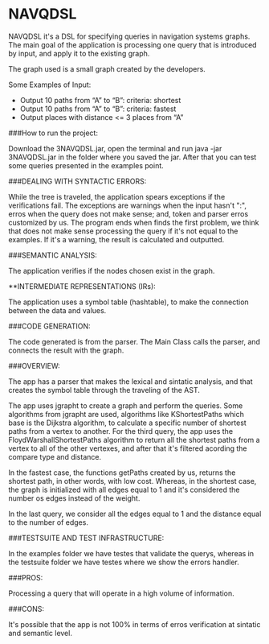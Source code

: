 # NAVQDSL

NAVQDSL it's a DSL for specifying queries in navigation systems graphs. The main goal of the application is processing one query that is introduced by input, and apply it to the existing graph.

The graph used is a small graph created by the developers.

Some Examples of Input:

- Output 10 paths from “A” to “B”: criteria: shortest 
- Output 10 paths from “A” to “B”: criteria: fastest
- Output places with distance <= 3 places from “A” 

###How to run the project:

Download the 3NAVQDSL.jar, open the terminal and run java -jar 3NAVQDSL.jar in the folder where you saved the jar.
After that you can test some queries presented in the examples point. 

###DEALING WITH SYNTACTIC ERRORS: 

While the tree is traveled, the application spears exceptions if the verifications fail. The exceptions are warnings when the input hasn't ":", erros when the query does not make sense; and, token and parser erros customized by us. The program ends when finds the first problem, we think that does not make sense processing the query if it's not equal to the examples. If it's a warning, the result is calculated and outputted. 

###SEMANTIC ANALYSIS:

The application verifies if the nodes chosen exist in the graph.

**INTERMEDIATE REPRESENTATIONS (IRs): 

The application uses a symbol table (hashtable), to make the connection between the data and values. 

###CODE GENERATION: 

The code generated is from the parser. The Main Class calls the parser, and connects the result with the graph. 

###OVERVIEW: 

The app has a parser that makes the lexical and sintatic analysis, and that creates the symbol table through the traveling of the AST.

The app uses jgrapht to create a graph and perform the queries. Some algorithms from jgrapht are used, algorithms like KShortestPaths which base is the Dijkstra algorithm, to calculate a specific number of shortest paths from a vertex to another. For the third query, the app uses the FloydWarshallShortestPaths algorithm to return all the shortest paths from a vertex to all of the other vertexes, and after that it's filtered acording the compare type and distance.

In the fastest case, the functions getPaths created by us, returns the shortest path, in other words, with low cost. Whereas, in the shortest case, the graph is initialized with all edges equal to 1 and it's considered the number os edges instead of the weight.

In the last query, we consider all the edges equal to 1 and the distance equal to the number of edges.

###TESTSUITE AND TEST INFRASTRUCTURE: 

In the examples folder we have testes that validate the querys, whereas in the testsuite folder we have testes where we show the errors handler.

###PROS: 

Processing a query that will operate in a high volume of information.

###CONS: 

It's possible that the app is not 100% in terms of erros verification at sintatic and semantic level.
